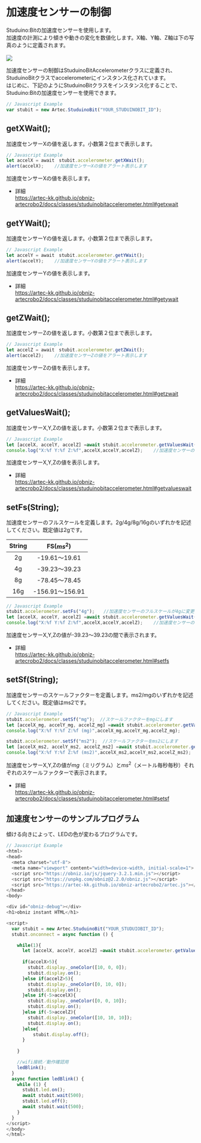 # 加速度センサーの制御
Studuino:Bitの加速度センサーを使用します。</br>
加速度の計測により傾きや動きの変化を数値化します。X軸、Y軸、Z軸は下の写真のように定義されます。</br></br>
![](https://i.imgur.com/cNlPIDt.jpg)



加速度センサーの制御はStuduinoBitAccelerometerクラスに定義され、StuduinoBitクラスでaccelerometerにインスタンス化されています。</br>
はじめに、下記のようにStuduinoBitクラスをインスタンス化することで、Studuino:Bitの加速度センサーを使用できます。
```Javascript
// Javascript Example
var stubit = new Artec.StuduinoBit("YOUR_STUDUINOBIT_ID");
```

## getXWait();

加速度センサーXの値を返します。小数第２位まで表示します。

```Javascript
// Javascript Example
let accelX = await　stubit.accelerometer.getXWait();
alert(accelX);    //加速度センサーXの値をアラート表示します
```
加速度センサーXの値を表示します。
* 詳細<br/>
https://artec-kk.github.io/obniz-artecrobo2/docs/classes/studuinobitaccelerometer.html#getxwait

## getYWait();
加速度センサーYの値を返します。小数第２位まで表示します。

```Javascript
// Javascript Example
let accelY = await　stubit.accelerometer.getYWait();
alert(accelY);    //加速度センサーYの値をアラート表示します
```
加速度センサーYの値を表示します。
* 詳細<br/>
https://artec-kk.github.io/obniz-artecrobo2/docs/classes/studuinobitaccelerometer.html#getywait

## getZWait();
加速度センサーZの値を返します。小数第２位まで表示します。
```Javascript
// Javascript Example
let accelZ = await　stubit.accelerometer.getZWait();
alert(accelZ);    //加速度センサーZの値をアラート表示します
```
加速度センサーZの値を表示します。
* 詳細<br/>
https://artec-kk.github.io/obniz-artecrobo2/docs/classes/studuinobitaccelerometer.html#getzwait


## getValuesWait();

加速度センサーX,Y,Zの値を返します。小数第２位まで表示します。

```Javascript
// Javascript Example
let [accelX, accelY, accelZ] =await stubit.accelerometer.getValuesWait();
console.log("X:%f Y:%f Z:%f",accelX,accelY,accelZ);    //加速度センサーの値をContentに表示します
```
加速度センサーX,Y,Zの値を表示します。
* 詳細<br/>
https://artec-kk.github.io/obniz-artecrobo2/docs/classes/studuinobitaccelerometer.html#getvalueswait

## setFs(String);
加速度センサーのフルスケールを定義します。2g/4g/8g/16gのいずれかを記述してください。既定値は2gです。<br/>


| String |      FS($ms^2$)     |
|:------:|:-------------:|
|   2g   | -19.61～19.61 |
|   4g   | -39.23～39.23 |
|   8g   | -78.45～78.45 |
|   16g   | -156.91～156.91 |
```Javascript
// Javascript Example
stubit.accelerometer.setFs("4g");　　//加速度センサーのフルスケールが4gに変更されます
let [accelX, accelY, accelZ] =await stubit.accelerometer.getValuesWait();
console.log("X:%f Y:%f Z:%f",accelX,accelY,accelZ);    //加速度センサーの値をContentに表示します
```
加速度センサーX,Y,Zの値が-39.23～39.23の間で表示されます。
* 詳細<br/>
https://artec-kk.github.io/obniz-artecrobo2/docs/classes/studuinobitaccelerometer.html#setfs


## setSf(String);
加速度センサーのスケールファクターを定義します。ms2/mgのいずれかを記述してください。既定値はms2です。<br/>
```Javascript
// Javascript Example
stubit.accelerometer.setSf("mg");  //スケールファクターをmgにします
let [accelX_mg, accelY_mg, accelZ_mg] =await stubit.accelerometer.getValuesWait();  //加速度センサーX,Y,Zの値を取得します
console.log("X:%f Y:%f Z:%f (mg)",accelX_mg,accelY_mg,accelZ_mg);

stubit.accelerometer.setSf("ms2");  //スケールファクターをms2にします
let [accelX_ms2, accelY_ms2, accelZ_ms2] =await stubit.accelerometer.getValuesWait();  //加速度センサーX,Y,Zの値を取得します
console.log("X:%f Y:%f Z:%f (ms2)",accelX_ms2,accelY_ms2,accelZ_ms2);
```
加速度センサーX,Y,Zの値が$mg$（ミリグラム）と$ms^2$（メートル毎秒毎秒）それぞれのスケールファクターで表示されます。
* 詳細<br/>
https://artec-kk.github.io/obniz-artecrobo2/docs/classes/studuinobitaccelerometer.html#setsf

## 加速度センサーのサンプルプログラム
傾ける向きによって、LEDの色が変わるプログラムです。
```Javascript
// Javascript Example
<html>
<head>
  <meta charset="utf-8">
  <meta name="viewport" content="width=device-width, initial-scale=1">
  <script src="https://obniz.io/js/jquery-3.2.1.min.js"></script>
  <script src="https://unpkg.com/obniz@2.2.0/obniz.js"></script>
  <script src="https://artec-kk.github.io/obniz-artecrobo2/artec.js"></script>
</head>
<body>

<div id="obniz-debug"></div>
<h1>obniz instant HTML</h1>

<script>
  var stubit = new Artec.StuduinoBit("YOUR_STUDUIOBIT_ID");
  stubit.onconnect = async function () {

    while(1){
      let [accelX, accelY, accelZ] =await stubit.accelerometer.getValuesWait();  //加速度センサーX,Y,Zの値を取得します
      
      if(accelX>5){
        stubit.display._oneColor([10, 0, 0]);  
        stubit.display.on();
      }else if(accelZ>5){
        stubit.display._oneColor([0, 10, 0]);  
        stubit.display.on();
      }else if(-5>accelX){
        stubit.display._oneColor([0, 0, 10]);  
        stubit.display.on();
      }else if(-5>accelZ){
        stubit.display._oneColor([10, 10, 10]);  
        stubit.display.on();
      }else{
          stubit.display.off();
      }
      
    }

    //wifi接続／動作確認用
    ledBlink();
  }
  async function ledBlink() {
    while (1) {
      stubit.led.on();
      await stubit.wait(500);
      stubit.led.off();
      await stubit.wait(500);
    }
  }
</script>
</body>
</html>
```